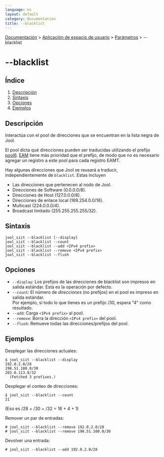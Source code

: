 ```yaml
---
language: es
layout: default
category: Documentation
title: --blacklist
---
```


[Documentación](documentation.html) > [Aplicación de espacio de usuario](documentation.html#aplicacin-de-espacio-de-usuario) > [Parámetros](usr-flags.html) > \--blacklist

# \--blacklist

## Índice

1. [Descripción](#descripcion)
2. [Sintaxis](#sintaxis)
3. [Opciones](#opciones)
4. [Ejemplos](#ejemplos)

## Descripción

Interactúa con el pool de direcciones que se encuentran en la lista negra de Jool.

El pool dicta qué direcciones pueden ser traducidas utilizando el prefijo [pool6](usr-flags-pool6.html). [EAM](usr-flags-eamt.html) tiene más prioridad que el prefijo, de modo que no es necesario agregar un registro a este pool para cada registro EAMT.

Hay algunas direcciones que Jool se reusará a traducir, independientemente de `blacklist`. Estas incluyen

- Las direcciones que pertenecen al nodo de Jool.
- Direcciones de Software (0.0.0.0/8).
- Direcciones de Host (127.0.0.0/8).
- Direcciones de enlace local (169.254.0.0/16).
- Multicast (224.0.0.0/4).
- Broadcast limitado (255.255.255.255/32).

## Sintaxis

	jool_siit --blacklist [--display]
	jool_siit --blacklist --count
	jool_siit --blacklist --add <IPv4 prefix>
	jool_siit --blacklist --remove <IPv4 prefix>
	jool_siit --blacklist --flush

## Opciones

* `--display`: Los prefijos de las direcciones de blacklist son impresos en salida estándar. Esta es la operación por defecto.
* `--count`: El número de _direcciones_ (no prefijos) en el pool es impreso en salida estándar.  
  Por ejemplo, si todo lo que tienes es un prefijo /30, espera "4" como resultado.
* `--add`: Carga `<IPv4 prefix>` al pool.
* `--remove`: Borra la dirección `<IPv4 prefix>` del pool.
* `--flush`: Remueve todas las direcciones/prefijos del pool.

## Ejemplos

Desplegar las direcciones actuales:

	$ jool_siit --blacklist --display
	192.0.2.0/28
	198.51.100.0/30
	203.0.113.8/32
	  (Fetched 3 prefixes.)

Desplegar el conteo de direcciones:

	$ jool_siit --blacklist --count
	21

(Eso es /28 + /30 + /32 = 16 + 4 + 1)

Remover un par de entradas:

	# jool_siit --blacklist --remove 192.0.2.0/28
	# jool_siit --blacklist --remove 198.51.100.0/30

Devolver una entrada:

	# jool_siit --blacklist --add 192.0.2.0/28

